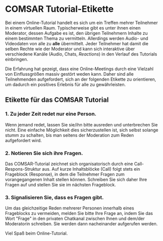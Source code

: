 # COMSAR Tutorial-Etikette
Bei einem Online-Tutorial handelt es sich um ein Treffen mehrer Teilnehmer in einem virtuellen Raum.
Typischerweise gibt es unter ihnen einen Moderator, dessen Aufgabe es ist, den übrigen Teilnehmern
Inhalte zu einem bestimmten Thema zu vermitteln. Allerdings werden Audio- und Videodaten von alle zu
**alle** übermittelt. Jeder Teilnehmer hat damit die selben Rechte wie der Moderator und kann
sich interaktive über verschiedene Kanäle (Audio, Chats, *Reactions*) in den Verlauf des Tutorials einbringen.

Die Erfahrung hat gezeigt, dass eine Online-Meetings durch eine Vielzahl von Einflussgrößen
massiv gestört weden kann. Daher sind alle Teilnehmenden aufgefordert, sich an der folgenden
Etikette zu orientieren, um dadurch ein positives Erlebnis für alle zu gewährleisten.

## Etikette für das COMSAR Tutorial

### 1. Zu jeder Zeit redet nur eine Person.
Wenn jemand redet, lassen Sie sie/ihn bitte ausreden und unterbrechen Sie nicht.
Eine einfache Möglichkeit dies sicherzustellen ist, sich selbst solange stumm zu schalten, 
bis man seitens der Moderation zum Reden aufgefordert wird.

### 2. Notieren Sie sich ihre Fragen.
Das COMSAR-Tutorial zeichnet sich organisatorisch durch eine Call-Respons-Struktur aus. Auf 
kurze Inhaltsblöcke (Call) folgt stets ein Frageblock (Response), in dem die Teilnehmer 
Fragen zum vorangegangenen Inhalt stellen können. Schreiben Sie sich daher Ihre 
Fragen auf und stellen Sie sie im nächsten Frageblock.

### 3. Signalisieren Sie, dass es Fragen gibt.
Um das gleichzeitige Reden mehrerer Personen innerhalb eines Frageblocks zu vermeiden, melden Sie
bitte Ihre Frage an, indem Sie das Wort "Frage" in den privaten Chatkanal zwischen Ihnen
und dem/der Moderatorin schreiben. Sie werden dann nacheinander aufgerufen werden.


Viel Spaß beim Online-Tutorial.
